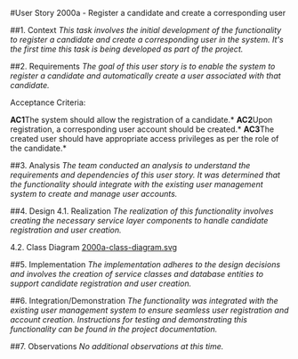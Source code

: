 #User Story 2000a - Register a candidate and create a corresponding user

##1. Context
   *This task involves the initial development of the functionality to register a candidate and create a corresponding user in the system. It's the first time this task is being developed as part of the project.*

##2. Requirements
   *The goal of this user story is to enable the system to register a candidate and automatically create a user associated with that candidate.*

Acceptance Criteria:

**AC1**The system should allow the registration of a candidate.*
**AC2**Upon registration, a corresponding user account should be created.*
**AC3**The created user should have appropriate access privileges as per the role of the candidate.*

##3. Analysis
   *The team conducted an analysis to understand the requirements and dependencies of this user story. It was determined that the functionality should integrate with the existing user management system to create and manage user accounts.*

##4. Design
   4.1. Realization
   *The realization of this functionality involves creating the necessary service layer components to handle candidate registration and user creation.*

   4.2. Class Diagram
[2000a-class-diagram.svg](svg/2000a-class-diagram.svg)

##5. Implementation
   *The implementation adheres to the design decisions and involves the creation of service classes and database entities to support candidate registration and user creation.*


##6. Integration/Demonstration
   *The functionality was integrated with the existing user management system to ensure seamless user registration and account creation. Instructions for testing and demonstrating this functionality can be found in the project documentation.*

##7. Observations
   *No additional observations at this time.*